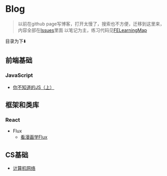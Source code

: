 # Blog

> 以前在github page写博客，打开太慢了，搜索也不方便，迁移到这里来，内容全部在[Issues](https://github.com/duyue6002/Blog/issues)里面
> 以笔记为主，练习代码见[FELearningMap](https://github.com/duyue6002/FELearningMap)

目录为下:arrow_down:

## 前端基础

### JavaScript

- [你不知道的JS（上）](https://github.com/duyue6002/Blog/issues/1)

## 框架和类库

### React

- Flux
  - [看漫画学Flux](https://github.com/duyue6002/Blog/issues/2)

## CS基础

- [计算机网络](https://github.com/duyue6002/Blog/issues?utf8=%E2%9C%93&q=is%3Aissue+is%3Aopen+%E7%BD%91%E7%BB%9C)